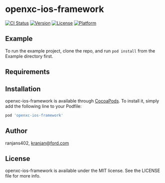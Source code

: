 # openxc-ios-framework

[![CI Status](https://img.shields.io/travis/ranjans402/openxc-ios-framework.svg?style=flat)](https://travis-ci.org/ranjans402/openxc-ios-framework)
[![Version](https://img.shields.io/cocoapods/v/openxc-ios-framework.svg?style=flat)](https://cocoapods.org/pods/openxc-ios-framework)
[![License](https://img.shields.io/cocoapods/l/openxc-ios-framework.svg?style=flat)](https://cocoapods.org/pods/openxc-ios-framework)
[![Platform](https://img.shields.io/cocoapods/p/openxc-ios-framework.svg?style=flat)](https://cocoapods.org/pods/openxc-ios-framework)

## Example

To run the example project, clone the repo, and run `pod install` from the Example directory first.

## Requirements

## Installation

openxc-ios-framework is available through [CocoaPods](https://cocoapods.org). To install
it, simply add the following line to your Podfile:

```ruby
pod 'openxc-ios-framework'
```

## Author

ranjans402, kranjan@ford.com

## License

openxc-ios-framework is available under the MIT license. See the LICENSE file for more info.
